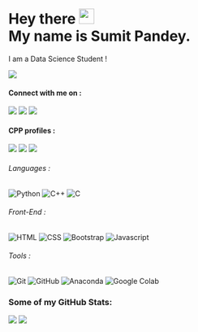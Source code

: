 # Hey there <img src="https://media.giphy.com/media/hvRJCLFzcasrR4ia7z/giphy.gif" width="30px"><br>My name is Sumit Pandey.
I am a Data Science Student !<br>

<p align="left"> <img src="https://komarev.com/ghpvc/?username=itsyoursumit" /> </p> 

#### Connect with me on :
[<img src="https://img.shields.io/badge/linkedin-%230077B5.svg?&style=for-the-badge&logo=linkedin&logoColor=white" />](https://www.linkedin.com/in/itsyoursumit/) 
[<img src = "https://img.shields.io/badge/instagram-%23EE157B.svg?&style=for-the-badge&logo=instagram&logoColor=white">](https://www.instagram.com/sumit.xv/)
[<img src ="https://img.shields.io/badge/Gmail-%23E4405F.svg?&style=for-the-badge&logo=gmail&logoColor=white">](mailto:spppandey252@gmail.com)

#### CPP profiles :
[<img src ="https://img.shields.io/badge/-CodeChef-5B4638?style=flat-square&logo=CodeChef&logoColor=white">](https://www.codechef.com/users/tetnf)
[<img src ="https://img.shields.io/badge/-Hackerrank-2EC866?style=flat-square&logo=HackerRank&logoColor=white">](https://www.hackerrank.com/itsyoursumit)
[<img src ="https://img.shields.io/badge/-CodeChef-5B4638?style=flat-square&logo=CodeChef&logoColor=white">](https://www.codechef.com/users/itsyoursumit)


###### Languages :
![Python](https://img.shields.io/badge/-Python-black?style=for-the-badge&logo=Python&color=000000)
![C++](https://img.shields.io/badge/-C++-00599C?style=for-the-badge&logo=c&color=000000)
![C](https://img.shields.io/badge/-C-00599C?style=for-the-badge&logo=c&color=000000)

###### Front-End :
![HTML](https://img.shields.io/badge/HTML5-E34F26?style=flat-square&logo=html5&logoColor=white)
![CSS](https://img.shields.io/badge/CSS3-1572B6?style=flat-square&logo=css3&logoColor=white)
![Bootstrap](https://img.shields.io/badge/Bootstrap-563D7C?style=flat-square&logo=bootstrap&logoColor=white)
![Javascript](https://img.shields.io/badge/JavaScript-323330?style=flat-square&logo=javascript&logoColor=F7DF1E)

###### Tools :
![Git](https://img.shields.io/badge/-Git-black?style=for-the-badge&logo=git&color=000000)
![GitHub](https://img.shields.io/badge/-GitHub-181717?style=for-the-badge&logo=github&color=000000)
![Anaconda](https://img.shields.io/badge/-Anaconda-181717?style=for-the-badge&logo=anaconda&color=000000)
![Google Colab](https://img.shields.io/badge/Colab-F9AB00?style=for-the-badge&logo=googlecolab&color=000000)

### Some of my GitHub Stats:
<p>
    <img src="https://github-readme-stats.vercel.app/api?username=itsyoursumit&show_icons=true&theme=tokyonight&line_height=40">
    <img src="https://github-readme-stats.vercel.app/api/top-langs/?username=itsyoursumit&theme=tokyonight">
</p>
